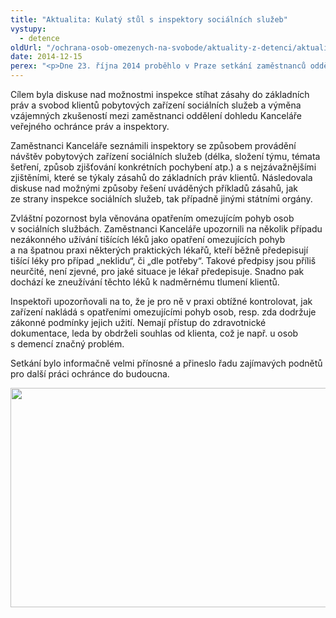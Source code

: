 ```yaml
---
title: "Aktualita: Kulatý stůl s inspektory sociálních služeb"
vystupy:
  - detence
oldUrl: "/ochrana-osob-omezenych-na-svobode/aktuality-z-detenci/aktuality-z-detenci-2014/aktualita-kulaty-stul-s-inspektory-socialnich-sluzeb/"
date: 2014-12-15
perex: "<p>Dne 23. října 2014 proběhlo v Praze setkání zaměstnanců oddělení dohledu s vybranými inspektory sociálních služeb a zástupci Ministerstva práce a sociálních věcí.</p>"
---
```


<!-- imported from the old website -->

<p>Cílem byla diskuse nad možnostmi inspekce stíhat zásahy do základních práv a svobod klientů pobytových zařízení sociálních služeb a výměna vzájemných zkušeností mezi zaměstnanci oddělení dohledu Kanceláře veřejného ochránce práv a inspektory.</p><p>Zaměstnanci Kanceláře seznámili inspektory se způsobem provádění návštěv pobytových zařízení sociálních služeb (délka, složení týmu, témata šetření, způsob zjišťování konkrétních pochybení atp.) a s nejzávažnějšími zjištěními, které se týkaly zásahů do základních práv klientů. Následovala diskuse nad možnými způsoby řešení uváděných příkladů zásahů, jak ze strany inspekce sociálních služeb, tak případně jinými státními orgány. </p><p>Zvláštní pozornost byla věnována opatřením omezujícím pohyb osob v sociálních službách. Zaměstnanci Kanceláře upozornili na několik případu nezákonného užívání tišících léků jako opatření omezujících pohyb a na špatnou praxi některých praktických lékařů, kteří běžně předepisují tišící léky pro případ „neklidu“, či „dle potřeby“. Takové předpisy jsou příliš neurčité, není zjevné, pro jaké situace je lékař předepisuje. Snadno pak dochází ke zneužívání těchto léků k nadměrnému tlumení klientů. </p><p>Inspektoři upozorňovali na to, že je pro ně v praxi obtížné kontrolovat, jak zařízení nakládá s opatřeními omezujícími pohyb osob, resp. zda dodržuje zákonné podmínky jejich užití. Nemají přístup do zdravotnické dokumentace, leda by obdrželi souhlas od klienta, což je např. u osob s demencí značný problém. </p><p>Setkání bylo informačně velmi přínosné a přineslo řadu zajímavých podnětů pro další práci ochránce do budoucna.</p><p><img src="/uploads-import/uploads/RTEmagicC_inspektori-soc-sl.jpg.jpg" height="351" width="625" alt="" /></p>
